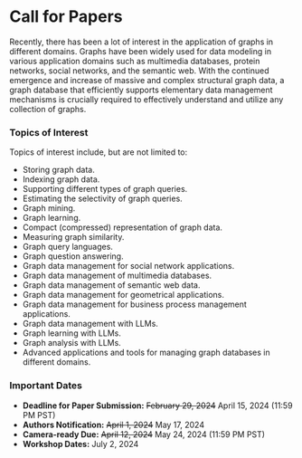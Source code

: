 # Call for Papers

Recently, there has been a lot of interest in the application of graphs in different domains. Graphs have been widely used for data modeling in various application domains such as multimedia databases, protein networks, social networks, and the semantic web. With the continued emergence and increase of massive and complex structural graph data, a graph database that efficiently supports elementary data management mechanisms is crucially required to effectively understand and utilize any collection of graphs.

### Topics of Interest

Topics of interest include, but are not limited to:

- Storing graph data.
- Indexing graph data.
- Supporting different types of graph queries.
- Estimating the selectivity of graph queries.
- Graph mining.
- Graph learning.
- Compact (compressed) representation of graph data.
- Measuring graph similarity.
- Graph query languages.
- Graph question answering.
- Graph data management for social network applications.
- Graph data management of multimedia databases.
- Graph data management of semantic web data.
- Graph data management for geometrical applications.
- Graph data management for business process management applications.
- Graph data management with LLMs.
- Graph learning with LLMs.
- Graph analysis with LLMs.
- Advanced applications and tools for managing graph databases in different domains.

### Important Dates

- **Deadline for Paper Submission:** ~~February 29, 2024~~ April 15, 2024 (11:59 PM PST)
- **Authors Notification:** ~~April 1, 2024~~ May 17, 2024
- **Camera-ready Due:** ~~April 12, 2024~~ May 24, 2024 (11:59 PM PST)
- **Workshop Dates:** July 2, 2024


